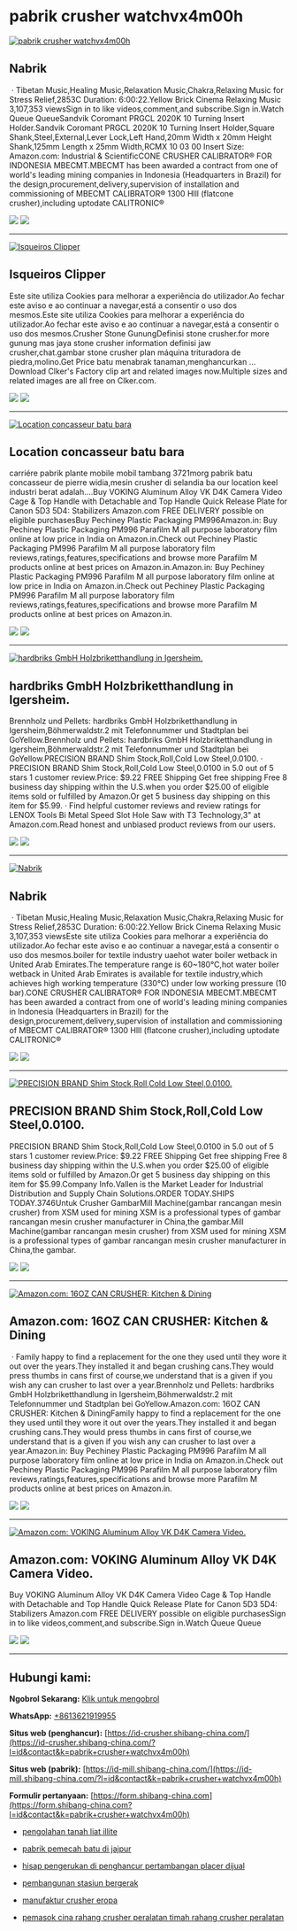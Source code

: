# pabrik crusher watchvx4m00h

<a href="https://swt.shibang-china.com/?l=id&img&k=pabrik+crusher+watchvx4m00h" target="_blank">![pabrik crusher watchvx4m00h](http://static.shibang-china.com/all-800x300/713.jpg)</a>

## Nabrik
&nbsp;&#0183;&#32;Tibetan Music,Healing Music,Relaxation Music,Chakra,Relaxing Music for Stress Relief,2853C Duration: 6:00:22.Yellow Brick Cinema Relaxing Music 3,107,353 viewsSign in to like videos,comment,and subscribe.Sign in.Watch Queue QueueSandvik Coromant PRGCL 2020K 10 Turning Insert Holder.Sandvik Coromant PRGCL 2020K 10 Turning Insert Holder,Square Shank,Steel,External,Lever Lock,Left Hand,20mm Width x 20mm Height Shank,125mm Length x 25mm Width,RCMX 10 03 00 Insert Size: Amazon.com: Industrial &amp; ScientificCONE CRUSHER CALIBRATOR&#174; FOR INDONESIA MBECMT.MBECMT has been awarded a contract from one of world's leading mining companies in Indonesia (Headquarters in Brazil) for the design,procurement,delivery,supervision of installation and commissioning of MBECMT CALIBRATOR&#174; 1300 Hlll (flatcone crusher),including uptodate CALITRONIC&#174;


<a href="https://whatsapp.shibangsoft.com/WhatsApp.php" target="_blank" title="WhatsApp">![](http://static.shibang-china.com/icon/whatsapp.png)</a> <a href="https://swt.shibang-china.com/?l=id&icon&k=pabrik+crusher+watchvx4m00h" target="_blank">![](http://static.shibang-china.com/icon/chat-id.png)</a>

---

<a href="https://swt.shibang-china.com/?l=id&img&k=pabrik+crusher+watchvx4m00h" target="_blank">![Isqueiros Clipper](http://static.shibang-china.com/all-800x300/1289.jpg)</a>

## Isqueiros Clipper
Este site utiliza Cookies para melhorar a experi&#234;ncia do utilizador.Ao fechar este aviso e ao continuar a navegar,est&#225; a consentir o uso dos mesmos.Este site utiliza Cookies para melhorar a experi&#234;ncia do utilizador.Ao fechar este aviso e ao continuar a navegar,est&#225; a consentir o uso dos mesmos.Crusher Stone GunungDefinisi stone crusher.for more gunung mas jaya stone crusher information definisi jaw crusher,chat.gambar stone crusher plan m&#225;quina trituradora de piedra,molino.Get Price batu menabrak tanaman,menghancurkan …Download Clker's Factory clip art and related images now.Multiple sizes and related images are all free on Clker.com.


<a href="https://whatsapp.shibangsoft.com/WhatsApp.php" target="_blank" title="WhatsApp">![](http://static.shibang-china.com/icon/whatsapp.png)</a> <a href="https://swt.shibang-china.com/?l=id&icon&k=pabrik+crusher+watchvx4m00h" target="_blank">![](http://static.shibang-china.com/icon/chat-id.png)</a>

---

<a href="https://swt.shibang-china.com/?l=id&img&k=pabrik+crusher+watchvx4m00h" target="_blank">![Location concasseur batu bara](http://static.shibang-china.com/all-800x300/791.jpg)</a>

## Location concasseur batu bara
carri&#233;re pabrik plante mobile mobil tambang 3721morg pabrik batu concasseur de pierre widia,mesin crusher di selandia ba our location keel industri berat adalah.…Buy VOKING Aluminum Alloy VK D4K Camera Video Cage &amp; Top Handle with Detachable and Top Handle Quick Release Plate for Canon 5D3 5D4: Stabilizers Amazon.com FREE DELIVERY possible on eligible purchasesBuy Pechiney Plastic Packaging PM996Amazon.in: Buy Pechiney Plastic Packaging PM996 Parafilm M all purpose laboratory film online at low price in India on Amazon.in.Check out Pechiney Plastic Packaging PM996 Parafilm M all purpose laboratory film reviews,ratings,features,specifications and browse more Parafilm M products online at best prices on Amazon.in.Amazon.in: Buy Pechiney Plastic Packaging PM996 Parafilm M all purpose laboratory film online at low price in India on Amazon.in.Check out Pechiney Plastic Packaging PM996 Parafilm M all purpose laboratory film reviews,ratings,features,specifications and browse more Parafilm M products online at best prices on Amazon.in.


<a href="https://whatsapp.shibangsoft.com/WhatsApp.php" target="_blank" title="WhatsApp">![](http://static.shibang-china.com/icon/whatsapp.png)</a> <a href="https://swt.shibang-china.com/?l=id&icon&k=pabrik+crusher+watchvx4m00h" target="_blank">![](http://static.shibang-china.com/icon/chat-id.png)</a>

---

<a href="https://swt.shibang-china.com/?l=id&img&k=pabrik+crusher+watchvx4m00h" target="_blank">![hardbriks GmbH Holzbriketthandlung in Igersheim.](http://static.shibang-china.com/all-800x300/1141.jpg)</a>

## hardbriks GmbH Holzbriketthandlung in Igersheim.
Brennholz und Pellets: hardbriks GmbH Holzbriketthandlung in Igersheim,B&#246;hmerwaldstr.2 mit Telefonnummer und Stadtplan bei GoYellow.Brennholz und Pellets: hardbriks GmbH Holzbriketthandlung in Igersheim,B&#246;hmerwaldstr.2 mit Telefonnummer und Stadtplan bei GoYellow.PRECISION BRAND Shim Stock,Roll,Cold Low Steel,0.0100.&nbsp;&#0183;&#32;PRECISION BRAND Shim Stock,Roll,Cold Low Steel,0.0100 in 5.0 out of 5 stars 1 customer review.Price: $9.22 FREE Shipping Get free shipping Free 8 business day shipping within the U.S.when you order $25.00 of eligible items sold or fulfilled by Amazon.Or get 5 business day shipping on this item for $5.99.&nbsp;&#0183;&#32;Find helpful customer reviews and review ratings for LENOX Tools Bi Metal Speed Slot Hole Saw with T3 Technology,3&quot; at Amazon.com.Read honest and unbiased product reviews from our users.


<a href="https://whatsapp.shibangsoft.com/WhatsApp.php" target="_blank" title="WhatsApp">![](http://static.shibang-china.com/icon/whatsapp.png)</a> <a href="https://swt.shibang-china.com/?l=id&icon&k=pabrik+crusher+watchvx4m00h" target="_blank">![](http://static.shibang-china.com/icon/chat-id.png)</a>

---

<a href="https://swt.shibang-china.com/?l=id&img&k=pabrik+crusher+watchvx4m00h" target="_blank">![Nabrik](http://static.shibang-china.com/all-800x300/576.jpg)</a>

## Nabrik
&nbsp;&#0183;&#32;Tibetan Music,Healing Music,Relaxation Music,Chakra,Relaxing Music for Stress Relief,2853C Duration: 6:00:22.Yellow Brick Cinema Relaxing Music 3,107,353 viewsEste site utiliza Cookies para melhorar a experi&#234;ncia do utilizador.Ao fechar este aviso e ao continuar a navegar,est&#225; a consentir o uso dos mesmos.boiler for textile industry uaehot water boiler wetback in United Arab Emirates.The temperature range is 60~180℃,hot water boiler wetback in United Arab Emirates is available for textile industry,which achieves high working temperature (330℃) under low working pressure (10 bar).CONE CRUSHER CALIBRATOR&#174; FOR INDONESIA MBECMT.MBECMT has been awarded a contract from one of world's leading mining companies in Indonesia (Headquarters in Brazil) for the design,procurement,delivery,supervision of installation and commissioning of MBECMT CALIBRATOR&#174; 1300 Hlll (flatcone crusher),including uptodate CALITRONIC&#174;


<a href="https://whatsapp.shibangsoft.com/WhatsApp.php" target="_blank" title="WhatsApp">![](http://static.shibang-china.com/icon/whatsapp.png)</a> <a href="https://swt.shibang-china.com/?l=id&icon&k=pabrik+crusher+watchvx4m00h" target="_blank">![](http://static.shibang-china.com/icon/chat-id.png)</a>

---

<a href="https://swt.shibang-china.com/?l=id&img&k=pabrik+crusher+watchvx4m00h" target="_blank">![PRECISION BRAND Shim Stock,Roll,Cold Low Steel,0.0100.](http://static.shibang-china.com/all-800x300/1179.jpg)</a>

## PRECISION BRAND Shim Stock,Roll,Cold Low Steel,0.0100.
PRECISION BRAND Shim Stock,Roll,Cold Low Steel,0.0100 in 5.0 out of 5 stars 1 customer review.Price: $9.22 FREE Shipping Get free shipping Free 8 business day shipping within the U.S.when you order $25.00 of eligible items sold or fulfilled by Amazon.Or get 5 business day shipping on this item for $5.99.Company Info.Vallen is the Market Leader for Industrial Distribution and Supply Chain Solutions.ORDER TODAY.SHIPS TODAY.3746Untuk Crusher GambarMill Machine(gambar rancangan mesin crusher) from XSM used for mining XSM is a professional types of gambar rancangan mesin crusher manufacturer in China,the gambar.Mill Machine(gambar rancangan mesin crusher) from XSM used for mining XSM is a professional types of gambar rancangan mesin crusher manufacturer in China,the gambar.


<a href="https://whatsapp.shibangsoft.com/WhatsApp.php" target="_blank" title="WhatsApp">![](http://static.shibang-china.com/icon/whatsapp.png)</a> <a href="https://swt.shibang-china.com/?l=id&icon&k=pabrik+crusher+watchvx4m00h" target="_blank">![](http://static.shibang-china.com/icon/chat-id.png)</a>

---

<a href="https://swt.shibang-china.com/?l=id&img&k=pabrik+crusher+watchvx4m00h" target="_blank">![Amazon.com: 16OZ CAN CRUSHER: Kitchen &amp; Dining](http://static.shibang-china.com/all-800x300/944.jpg)</a>

## Amazon.com: 16OZ CAN CRUSHER: Kitchen &amp; Dining
&nbsp;&#0183;&#32;Family happy to find a replacement for the one they used until they wore it out over the years.They installed it and began crushing cans.They would press thumbs in cans first of course,we understand that is a given if you wish any can crusher to last over a year.Brennholz und Pellets: hardbriks GmbH Holzbriketthandlung in Igersheim,B&#246;hmerwaldstr.2 mit Telefonnummer und Stadtplan bei GoYellow.Amazon.com: 16OZ CAN CRUSHER: Kitchen &amp; DiningFamily happy to find a replacement for the one they used until they wore it out over the years.They installed it and began crushing cans.They would press thumbs in cans first of course,we understand that is a given if you wish any can crusher to last over a year.Amazon.in: Buy Pechiney Plastic Packaging PM996 Parafilm M all purpose laboratory film online at low price in India on Amazon.in.Check out Pechiney Plastic Packaging PM996 Parafilm M all purpose laboratory film reviews,ratings,features,specifications and browse more Parafilm M products online at best prices on Amazon.in.


<a href="https://whatsapp.shibangsoft.com/WhatsApp.php" target="_blank" title="WhatsApp">![](http://static.shibang-china.com/icon/whatsapp.png)</a> <a href="https://swt.shibang-china.com/?l=id&icon&k=pabrik+crusher+watchvx4m00h" target="_blank">![](http://static.shibang-china.com/icon/chat-id.png)</a>

---

<a href="https://swt.shibang-china.com/?l=id&img&k=pabrik+crusher+watchvx4m00h" target="_blank">![Amazon.com: VOKING Aluminum Alloy VK D4K Camera Video.](http://static.shibang-china.com/all-800x300/1219.jpg)</a>

## Amazon.com: VOKING Aluminum Alloy VK D4K Camera Video.
Buy VOKING Aluminum Alloy VK D4K Camera Video Cage &amp; Top Handle with Detachable and Top Handle Quick Release Plate for Canon 5D3 5D4: Stabilizers Amazon.com FREE DELIVERY possible on eligible purchasesSign in to like videos,comment,and subscribe.Sign in.Watch Queue Queue

<a href="https://whatsapp.shibangsoft.com/WhatsApp.php" target="_blank" title="WhatsApp">![](http://static.shibang-china.com/icon/whatsapp.png)</a> <a href="https://swt.shibang-china.com/?l=id&icon&k=pabrik+crusher+watchvx4m00h" target="_blank">![](http://static.shibang-china.com/icon/chat-id.png)</a>

---
## Hubungi kami:

**Ngobrol Sekarang:** [Klik untuk mengobrol](https://swt.shibang-china.com?l=id&contact&k=pabrik+crusher+watchvx4m00h)

**WhatsApp:**  [+8613621919955](https://whatsapp.shibangsoft.com/WhatsApp.php)

**Situs web (penghancur):** [https://id-crusher.shibang-china.com/](https://id-crusher.shibang-china.com/?l=id&contact&k=pabrik+crusher+watchvx4m00h)

**Situs web (pabrik):** [https://id-mill.shibang-china.com/](https://id-mill.shibang-china.com/?l=id&contact&k=pabrik+crusher+watchvx4m00h)

**Formulir pertanyaan:** [https://form.shibang-china.com](https://form.shibang-china.com?l=id&contact&k=pabrik+crusher+watchvx4m00h)

* [pengolahan tanah liat illite](../45/pengolahan%20tanah%20liat%20illite.md)

* [pabrik pemecah batu di jajpur](../49/pabrik%20pemecah%20batu%20di%20jajpur.md)

* [hisap pengerukan di penghancur pertambangan placer dijual](../41/hisap%20pengerukan%20di%20penghancur%20pertambangan%20placer%20dijual.md)

* [pembangunan stasiun bergerak](../42/pembangunan%20stasiun%20bergerak.md)

* [manufaktur crusher eropa](../50/manufaktur%20crusher%20eropa.md)

* [pemasok cina rahang crusher peralatan timah rahang crusher peralatan](../48/pemasok%20cina%20rahang%20crusher%20peralatan%20timah%20rahang%20crusher%20peralatan.md)